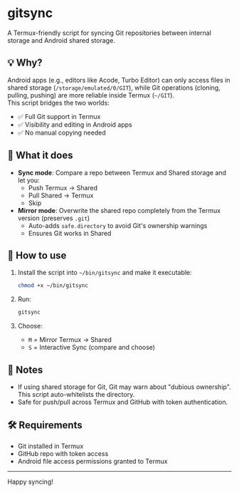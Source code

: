 # gitsync

A Termux-friendly script for syncing Git repositories between internal storage and Android shared storage.

## 💡 Why?

Android apps (e.g., editors like Acode, Turbo Editor) can only access files in shared storage (`/storage/emulated/0/GIT`), while Git operations (cloning, pulling, pushing) are more reliable inside Termux (`~/GIT`).  
This script bridges the two worlds:

- ✅ Full Git support in Termux
- ✅ Visibility and editing in Android apps
- ✅ No manual copying needed

## 🔄 What it does

- **Sync mode**: Compare a repo between Termux and Shared storage and let you:
  - Push Termux → Shared
  - Pull Shared → Termux
  - Skip
- **Mirror mode**: Overwrite the shared repo completely from the Termux version (preserves `.git`)
  - Auto-adds `safe.directory` to avoid Git's ownership warnings
  - Ensures Git works in Shared

## 🧪 How to use

1. Install the script into `~/bin/gitsync` and make it executable:
   ```bash
   chmod +x ~/bin/gitsync
   ```

2. Run:
   ```bash
   gitsync
   ```

3. Choose:
   - `M` = Mirror Termux → Shared
   - `S` = Interactive Sync (compare and choose)

## 🔐 Notes

- If using shared storage for Git, Git may warn about "dubious ownership". This script auto-whitelists the directory.
- Safe for push/pull across Termux and GitHub with token authentication.

## 🛠 Requirements

- Git installed in Termux
- GitHub repo with token access
- Android file access permissions granted to Termux

---

Happy syncing!
